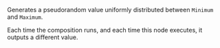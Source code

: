 Generates a pseudorandom value uniformly distributed between `Minimum` and `Maximum`.

Each time the composition runs, and each time this node executes, it outputs a different value.
